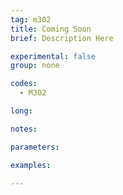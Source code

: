```yaml
---
tag: m302
title: Coming Soon
brief: Description Here

experimental: false
group: none

codes:
  - M302

long:

notes:

parameters:

examples:

---
```


